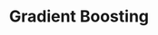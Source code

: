 ---
title: "Gradient Boosting"

categories: ['']

tags: ['Gradient', 'Boosting']

arabic: ['تعزيز التدرج']

publishers: ['معجم مصطلحات التعلم الآلي والتعلم العميق وعلم البيانات']

types: "word"

slug: ""
---